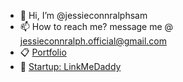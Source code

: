 - 👋 Hi, I’m @jessieconnralphsam
- 📫 How to reach me? message me @ jessieconnralph.official@gmail.com
- 📋 [Portfolio](https://jessieconnralphsam.github.io/cv/)
- 📂 [Startup: LinkMeDaddy](https://www.linkmedaddy.com)


